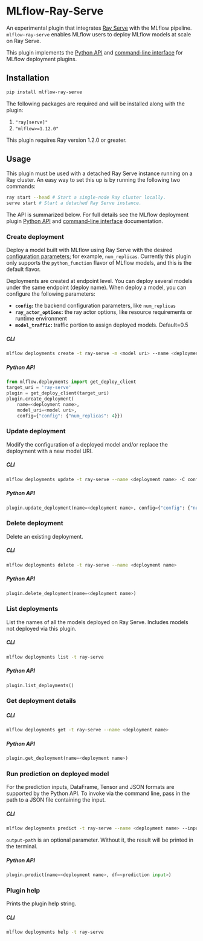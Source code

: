 # MLflow-Ray-Serve

An experimental plugin that integrates [Ray Serve](https://docs.ray.io/en/master/serve/) with the MLflow pipeline.
``mlflow-ray-serve`` enables MLflow users to deploy MLflow models at scale on Ray Serve.

This plugin implements the [Python API](https://www.mlflow.org/docs/latest/python_api/mlflow.deployments.html)
and [command-line interface](https://www.mlflow.org/docs/latest/cli.html#mlflow-deployments) for MLflow deployment plugins.

## Installation

```bash
pip install mlflow-ray-serve
```

The following packages are required and will be installed along with the plugin:

1. `"ray[serve]"`
2. `"mlflow>=1.12.0"`

This plugin requires Ray version 1.2.0 or greater.

## Usage
This plugin must be used with a detached Ray Serve instance running on a Ray cluster.  An easy way to set this up is by running the following two commands:

```bash
ray start --head # Start a single-node Ray cluster locally.
serve start # Start a detached Ray Serve instance.
```

The API is summarized below. For full details see the MLflow deployment plugin [Python API](https://www.mlflow.org/docs/latest/python_api/mlflow.deployments.html)
and [command-line interface](https://www.mlflow.org/docs/latest/cli.html#mlflow-deployments) documentation.


### Create deployment
Deploy a model built with MLflow using Ray Serve with the desired [configuration parameters](https://docs.ray.io/en/master/serve/package-ref.html#backend-configuration); for example, `num_replicas`. 
Currently this plugin only supports the `python_function` flavor of MLflow models, and this is the default flavor.

Deployments are created at endpoint level. You can deploy several models under the same endpoint (deploy name).
When deploy a model, you can configure the following parameters:

* **`config`:** the backend configuration parameters, like `num_replicas`
* **`ray_actor_options`:** the ray actor options, like resource requirements or runtime environment
* **`model_traffic`:** traffic portion to assign deployed models. Default=0.5

##### CLI
```bash
mlflow deployments create -t ray-serve -m <model uri> --name <deployment name> -C config.num_replicas=<number of replicas>
```

##### Python API
```python
from mlflow.deployments import get_deploy_client
target_uri = 'ray-serve'
plugin = get_deploy_client(target_uri)
plugin.create_deployment(
    name=<deployment name>,
    model_uri=<model uri>,
    config={"config": {"num_replicas": 4}})
```

### Update deployment
Modify the configuration of a deployed model and/or replace the deployment with a new model URI.

##### CLI
```bash
mlflow deployments update -t ray-serve --name <deployment name> -C config.num_replicas=<new number of replicas>
```

##### Python API
```python
plugin.update_deployment(name=<deployment name>, config={"config": {"num_replicas": <new number of replicas>}})
```

### Delete deployment
Delete an existing deployment.

##### CLI
```bash
mlflow deployments delete -t ray-serve --name <deployment name>
```

##### Python API
```python
plugin.delete_deployment(name=<deployment name>)
```

### List deployments
List the names of all the models deployed on Ray Serve.  Includes models not deployed via this plugin.

##### CLI
```bash
mlflow deployments list -t ray-serve
```

##### Python API
```python
plugin.list_deployments()
```

### Get deployment details

##### CLI
```bash
mlflow deployments get -t ray-serve --name <deployment name>
```

##### Python API
```python
plugin.get_deployment(name=<deployment name>)
```

### Run prediction on deployed model
For the prediction inputs, DataFrame, Tensor and JSON formats are supported by the Python API.  To invoke via the command line, pass in the path to a JSON file containing the input.

##### CLI
```bash
mlflow deployments predict -t ray-serve --name <deployment name> --input-path <input file path> --output-path <output file path>
```

`output-path` is an optional parameter. Without it, the result will be printed in the terminal.

##### Python API
```python
plugin.predict(name=<deployment name>, df=<prediction input>)
```

### Plugin help
Prints the plugin help string.

##### CLI
```bash
mlflow deployments help -t ray-serve
```

